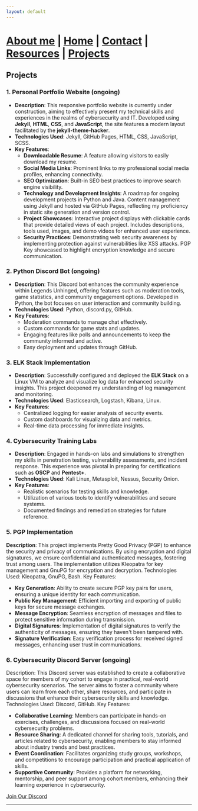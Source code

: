 ```yaml
---
layout: default
---
```


#  [About me](./aboutme.html) | [Home](./index.html) | [Contact](./contactinfo.html) | [Resources](./resources.html) | [Projects](./projects.html)

## Projects

### 1. **Personal Portfolio Website** (ongoing)

   - **Description**: This responsive portfolio website is currently under construction, aiming to effectively present my technical skills and experiences in the realms of cybersecurity and IT. Developed using **Jekyll**, **HTML**, **CSS**, and **JavaScript**, the site features a modern layout facilitated by the **jekyll-theme-hacker**.
   - **Technologies Used**: Jekyll, GitHub Pages, HTML, CSS, JavaScript, SCSS.
   - **Key Features**:
     - **Downloadable Resume**: A feature allowing visitors to easily download my resume.
     - **Social Media Links**: Prominent links to my professional social media profiles, enhancing connectivity.
     - **SEO Optimization**: Built-in SEO best practices to improve search engine visibility.
     - **Technology and Development Insights**: A roadmap for ongoing development projects in Python and Java.
         Content management using Jekyll and hosted via GitHub Pages, reflecting my proficiency in static site generation and version control.
     - **Project Showcases**: Interactive project displays with clickable cards that provide detailed views of each project.
         Includes descriptions, tools used, images, and demo videos for enhanced user experience.
     - **Security Practices**: Demonstrating web security awareness by implementing protection against vulnerabilities like XSS attacks.
         PGP Key showcased to highlight encryption knowledge and secure communication.

### 2. **Python Discord Bot** (ongoing)

   - **Description**: This Discord bot enhances the community experience within Legends Unhinged, offering features such as moderation tools, game statistics, and community engagement options. Developed in Python, the bot focuses on user interaction and community building.
   - **Technologies Used**: Python, discord.py, GitHub.
   - **Key Features**:
     - Moderation commands to manage chat effectively.
     - Custom commands for game stats and updates.
     - Engaging features like polls and announcements to keep the community informed and active.
     - Easy deployment and updates through GitHub.

### 3. **ELK Stack Implementation**

   - **Description**: Successfully configured and deployed the **ELK Stack** on a Linux VM to analyze and visualize log data for enhanced security insights. This project deepened my understanding of log management and monitoring.
   - **Technologies Used**: Elasticsearch, Logstash, Kibana, Linux.
   - **Key Features**:
     - Centralized logging for easier analysis of security events.
     - Custom dashboards for visualizing data and metrics.
     - Real-time data processing for immediate insights.

### 4. **Cybersecurity Training Labs**

   - **Description**: Engaged in hands-on labs and simulations to strengthen my skills in penetration testing, vulnerability assessments, and incident response. This experience was pivotal in preparing for               certifications such as **OSCP** and **Pentest+**.
   - **Technologies Used**: Kali Linux, Metasploit, Nessus, Security Onion.
   - **Key Features**:
     - Realistic scenarios for testing skills and knowledge.
     - Utilization of various tools to identify vulnerabilities and secure systems.
     - Documented findings and remediation strategies for future reference.
      
### 5. PGP Implementation

   **Description**: This project implements Pretty Good Privacy (PGP) to enhance the security and privacy of communications. By using encryption and digital signatures, we ensure confidential and authenticated       messages, fostering trust among users. The implementation utilizes Kleopatra for key management and GnuPG for encryption and decryption.
Technologies Used: Kleopatra, GnuPG, Bash.
Key Features:
- **Key Generation**: Ability to create secure PGP key pairs for users, ensuring a unique identity for each communication.
- **Public Key Management**: Efficient importing and exporting of public keys for secure message exchanges.
- **Message Encryption**: Seamless encryption of messages and files to protect sensitive information during transmission.
- **Digital Signatures**: Implementation of digital signatures to verify the authenticity of messages, ensuring they haven't been tampered with.
- **Signature Verification**: Easy verification process for received signed messages, enhancing user trust in communications.
 

### 6. Cybersecurity Discord Server (ongoing)

Description: This Discord server was established to create a collaborative space for members of my cohort to engage in practical, real-world cybersecurity scenarios. The server aims to foster a community where users can learn from each other, share resources, and participate in discussions that enhance their cybersecurity skills and knowledge.
Technologies Used: Discord, GitHub.
Key Features:
- **Collaborative Learning**: Members can participate in hands-on exercises, challenges, and discussions focused on real-world cybersecurity problems.
- **Resource Sharing**: A dedicated channel for sharing tools, tutorials, and articles related to cybersecurity, enabling members to stay informed about industry trends and best practices.
- **Event Coordination**: Facilitates organizing study groups, workshops, and competitions to encourage participation and practical application of skills.
- **Supportive Community**: Provides a platform for networking, mentorship, and peer support among cohort members, enhancing their learning experience in cybersecurity.

<a href="https://discord.gg/mCweBQExRW" target="_blank" class="discord-button">Join Our Discord</a>




<script> setInterval(() => { const cursor = document.getElementById('cursor'); cursor.style.visibility = cursor.style.visibility === 'hidden' ? 'visible' : 'hidden'; }, 500); // Blink every 500ms </script>


---

